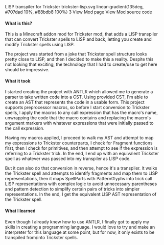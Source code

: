 <title>Trickster LISP</title>
<desc>LISP transpiler for Trickster</desc>
<icon>trickster-lisp.svg</icon>
<background>linear-gradient(135deg, #707dad 10%, #88bdb8 100%)</background>
<order>3</order>
<side href="https://modrinth.com/mod/trickster-lisp">View Mod page</side>
<side href="https://github.com/TheJebForge/trickster-lisp">View Mod source code</side>
<slide youtube="3KlrjCYHStc" title="Showcase"/>

#### What is this?

This is a Minecraft addon mod for Trickster mod, that adds a LISP transpiler that can convert Trickster
spells to LISP and back, letting you create and modify Trickster spells using LISP.

The project was started from a joke that Trickster spell structure looks pretty close to LISP,
and then I decided to make this a reality. Despite this not looking that exciting, the technology
that I had to create/use to get here should be impressive.

#### What it took

I started creating the project with 
<Tooltip
    link="https://www.antlr.org/"
    value="ANother Tool for Language Recognition">ANTLR</Tooltip> 
which allowed me to generate a parser to take written code into a 
<Tooltip value="Context Syntax Tree">CST</Tooltip>.
Using provided CST, I'm able to create an 
<Tooltip
    link="https://en.wikipedia.org/wiki/Abstract_syntax_tree"
    value="Abstract Syntax Tree">AST</Tooltip> 
that represents the code in a usable form. This project supports preprocessor macros, so before
I start conversion to Trickster spells, I apply the macros to any call expression that has the macro's
name, unwrapping the code that the macro contains and replacing the macro's argument markers with whatever
expressions that were initially passed to the call expression.

Having my macros applied, I proceed to walk my AST and attempt to map my expressions to Trickster
counterparts, I check for Fragment functions first, then I check for primitives, and then attempt
to see if the expression is referring to a Trickster trick. In the end, I end up with an equivalent
Trickster spell as whatever was passed into my transpiler as LISP code.

But it can also do that conversion in reverse, hence it's a transpiler. It walks the Trickster
spell and attempts to identify fragments and map them to LISP representations, then it maps SpellParts
with PatternGlyphs into trick call LISP representations with complex logic to avoid unnecessary
parentheses and pattern detection to simplify certain pairs of tricks into simpler representations.
In the end, I get the equivalent LISP AST representation of the Trickster spell.

#### What I learned

Even though I already knew how to use ANTLR, I finally got to apply my skills in creating a programming
language. I would love to try and make an interpreter for this language at some point, but for now,
it only exists to be transpiled from/into Trickster spells.